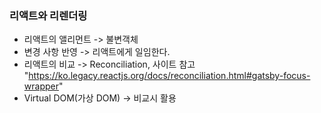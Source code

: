 ### 리액트와 리렌더링
- 리액트의 앨리먼트 -> 불변객체
- 변경 사항 반영 -> 리액트에게 일임한다.
- 리액트의 비교 -> Reconciliation, 사이트 참고 "https://ko.legacy.reactjs.org/docs/reconciliation.html#gatsby-focus-wrapper"
- Virtual DOM(가상 DOM) -> 비교시 활용

